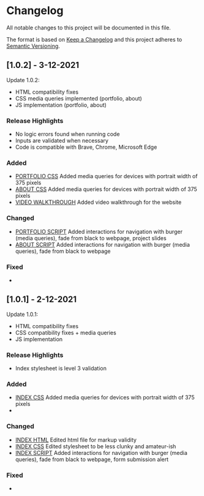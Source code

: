 # Changelog

All notable changes to this project will be documented in this file.
 
The format is based on [Keep a Changelog](http://keepachangelog.com/)
and this project adheres to [Semantic Versioning](http://semver.org/).

## [1.0.2] - 3-12-2021
Update 1.0.2:
- HTML compatibility fixes
- CSS media queries implemented (portfolio, about)
- JS implementation (portfolio, about)
### Release Highlights
- No logic errors found when running code
- Inputs are validated when necessary
- Code is compatible with Brave, Chrome, Microsoft Edge

### Added
- [PORTFOLIO CSS](../styles/portfolio-media-styles.css) Added media queries for devices with portrait width of 375 pixels
- [ABOUT CSS](../styles/about-media-styles.css) Added media queries for devices with portrait width of 375 pixels
- [VIDEO WALKTHROUGH](../extras/ID_10223630K_ArmirolaRosellerIIITumolva_Assg1_VideoWalkthrough.mpr) Added video walkthrough for the website
### Changed
- [PORTFOLIO SCRIPT](../scripts/portfolio-script.js) Added interactions for navigation with burger (media queries), fade from black to webpage, project slides
- [ABOUT SCRIPT](../scripts/about-script.js) Added interactions for navigation with burger (media queries), fade from black to webpage
### Fixed
-


## [1.0.1] - 2-12-2021
Update 1.0.1:
- HTML compatibility fixes
- CSS compatibility fixes + media queries
- JS implementation
### Release Highlights
- Index stylesheet is level 3 validation

### Added
- [INDEX CSS](../styles/index-media-style.css) Added media queries for devices with portrait width of 375 pixels
- 
### Changed
- [INDEX HTML](../html/index.html) Edited html file for markup validity
- [INDEX CSS](../styles/index-style.css) Edited stylesheet to be less clunky and amateur-ish
- [INDEX SCRIPT](../scripts/index-script.js) Added interactions for navigation with burger (media queries), fade from black to webpage, form submission alert
### Fixed
-
